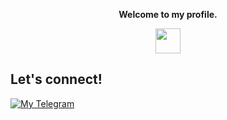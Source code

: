 <p align="center"><strong>Welcome to my profile.</strong></p>
<p align="center"><img width="40" src="https://github.githubassets.com/images/mona-whisper.gif"></p>

## Let's connect!
[![My Telegram](https://badges.aleen42.com/src/telegram.svg)](https://t.me/makorikara)
